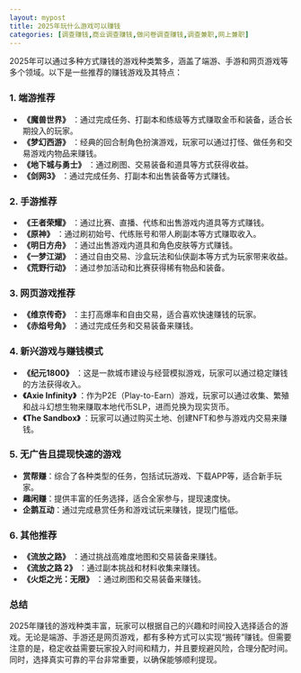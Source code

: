 ```yaml
---
layout: mypost
title: 2025年玩什么游戏可以赚钱
categories: [调查赚钱,商业调查赚钱,做问卷调查赚钱,调查兼职,网上兼职]
---
```



2025年可以通过多种方式赚钱的游戏种类繁多，涵盖了端游、手游和网页游戏等多个领域。以下是一些推荐的赚钱游戏及其特点：

### 1. **端游推荐**
- **《魔兽世界》** ：通过完成任务、打副本和练级等方式赚取金币和装备，适合长期投入的玩家。
- **《梦幻西游》** ：经典的回合制角色扮演游戏，玩家可以通过打怪、做任务和交易游戏内物品来赚钱。
- **《地下城与勇士》** ：通过刷图、交易装备和道具等方式获得收益。
- **《剑网3》** ：通过完成任务、打副本和出售装备等方式赚钱。

### 2. **手游推荐**
- **《王者荣耀》** ：通过比赛、直播、代练和出售游戏内道具等方式赚钱。
- **《原神》** ：通过刷初始号、代练账号和带人刷副本等方式赚取收入。
- **《明日方舟》** ：通过出售游戏内道具和角色皮肤等方式赚钱。
- **《一梦江湖》** ：通过自由交易、沙盒玩法和仙侠副本等方式为玩家带来收益。
- **《荒野行动》** ：通过参加活动和比赛获得稀有物品和装备。

### 3. **网页游戏推荐**
- **《维京传奇》** ：主打高爆率和自由交易，适合喜欢快速赚钱的玩家。
- **《赤焰号角》** ：通过完成任务和交易装备来赚钱。

### 4. **新兴游戏与赚钱模式**
- **《纪元1800》** ：这是一款城市建设与经营模拟游戏，玩家可以通过稳定赚钱的方法获得收入。
- **《Axie Infinity》** ：作为P2E（Play-to-Earn）游戏，玩家可以通过收集、繁殖和战斗幻想生物来赚取本地代币SLP，进而兑换为现实货币。
- **《The Sandbox》** ：玩家可以通过购买土地、创建NFT和参与游戏内交易来赚钱。

### 5. **无广告且提现快速的游戏**
- **赏帮赚**：综合了各种类型的任务，包括试玩游戏、下载APP等，适合新手玩家。
- **趣闲赚**：提供丰富的任务选择，适合全家参与，提现速度快。
- **企鹅互动**：通过完成悬赏任务和游戏试玩来赚钱，提现门槛低。

### 6. **其他推荐**
- **《流放之路》** ：通过挑战高难度地图和交易装备来赚钱。
- **《流放之路 2》** ：通过副本挑战和材料收集来赚钱。
- **《火炬之光：无限》** ：通过刷图和交易装备来赚钱。

### 总结
2025年赚钱的游戏种类丰富，玩家可以根据自己的兴趣和时间投入选择适合的游戏。无论是端游、手游还是网页游戏，都有多种方式可以实现“搬砖”赚钱。但需要注意的是，稳定收益需要玩家投入时间和精力，并且要规避风险，合理分配时间。同时，选择真实可靠的平台非常重要，以确保能够顺利提现。





